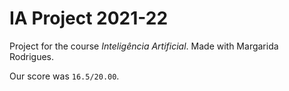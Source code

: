 # IA Project 2021-22
Project for the course *Inteligência Artificial*. Made with Margarida Rodrigues.

Our score was `16.5/20.00`.
